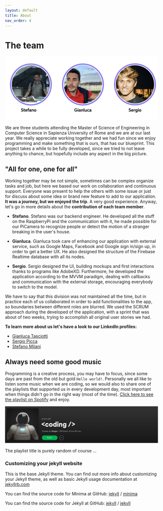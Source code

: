 ```yaml
---
layout: default
title: About
nav_order: 4
---
```

#  The team
![The Team](../images/team.jpeg)

We are three students attending the Master of Science of Engineering in Computer Science in Sapienza University of Rome and we are at our last year. We really appreciate working together and we had fun since we enjoy programming and make something that is ours, that has our blueprint. This project takes a while to be fully developed, since we tried to not leave anything to chance, but hopefully include any aspect in the big picture.

##  "All for one, one for all"

Working together may be not simple, sometimes can be complex organize tasks and job, but here we based our work on collaboration and continuous support. Everyone was present to help the others with some issue or just for discuss about some idea or brand new feature to add to our application. **It was a journey, but we enjoyed the trip**. A very good experience. Anyway, let's go in more details about the **contribution of each team member**.

- **Stefano**. Stefano was our backend engineer. He developed all the stuff on the RaspberryPi and the communication with it, he made possible for our PiCamera to recognize people or detect the motion of a stranger breaking in the user's house.

- **Gianluca**. Gianluca took care of enhancing our application with external service, such as Google Maps, Facebook and Google sign in/sign up, in order to get a better UX. He also designed the structure of the Firebase Realtime database with all its nodes.

- **Sergio**. Sergio designed the UI, building mockups and first interactions thanks to programs like AdobeXD. Furthermore, he developed the application according to the MVVM paradigm, dealing with callbacks and communication with the external storage, encouraging everybody to switch to the model.

We have to say that this division was not maintained all the time, but in practice each of us collaborated in order to add functionalities to the app, so boundaries between different roles are blurred. We used the SCRUM approach during the developed of the application, with a sprint that was about of two weeks, trying to accomplish all original user stories we had.

**To learn more about us let's have a look to our LinkedIn profiles:**

- [Gianluca Tasciotti](https://www.linkedin.com/in/gianluca-tasciotti/)
- [Sergio Picca](https://www.linkedin.com/in/sergio-picca-801b0b173/)
- [Stefano Milani](https://www.linkedin.com/in/stefano-milani-561044181/)

## Always need some good music

Programming is a creative process, you may have to focus, since some days are past from the old but gold ```Hello world!```. Personally we all like to listen some music when we are coding, so we would also to share one of the playlists that supported us in every development day, most important when things didn't go in the right way (most of the time). [Click here to see the playlist on Spotify](https://open.spotify.com/playlist/4wHgAEXIy9NyLt6mr9AmxX?si=3MMp1biLRrCDl5EaFvVUYQ) and enjoy.

![Coding playlist](../images/coding.png)

The playlist title is purely random of course ...

### Customizing your jekyll website

This is the base Jekyll theme. You can find out more info about customizing your Jekyll theme, as well as basic Jekyll usage documentation at [jekyllrb.com](https://jekyllrb.com/)

You can find the source code for Minima at GitHub:
[jekyll][jekyll-organization] /
[minima](https://github.com/jekyll/minima)

You can find the source code for Jekyll at GitHub:
[jekyll][jekyll-organization] /
[jekyll](https://github.com/jekyll/jekyll)


[jekyll-organization]: https://github.com/jekyll
